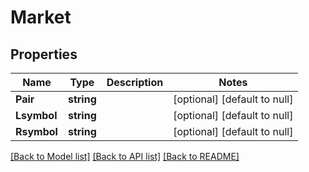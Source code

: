 # Market

## Properties
Name | Type | Description | Notes
------------ | ------------- | ------------- | -------------
**Pair** | **string** |  | [optional] [default to null]
**Lsymbol** | **string** |  | [optional] [default to null]
**Rsymbol** | **string** |  | [optional] [default to null]

[[Back to Model list]](../README.md#documentation-for-models) [[Back to API list]](../README.md#documentation-for-api-endpoints) [[Back to README]](../README.md)


